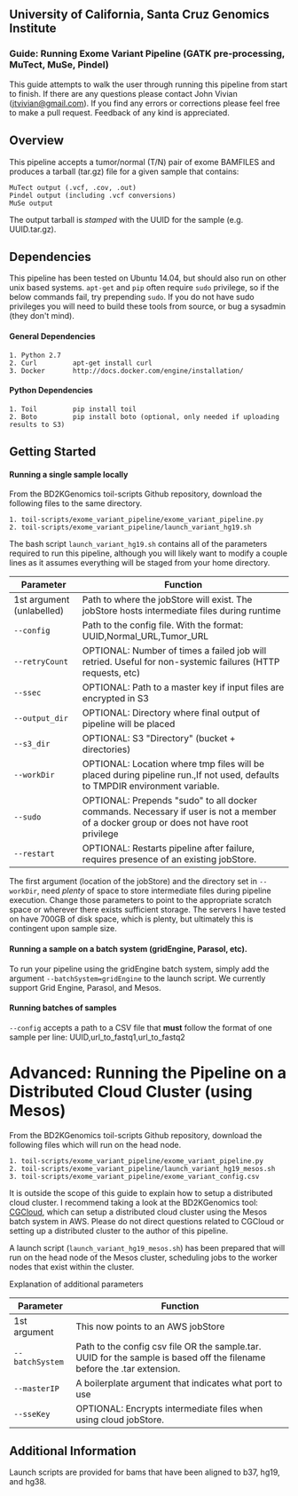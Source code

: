 ## University of California, Santa Cruz Genomics Institute
### Guide: Running Exome Variant Pipeline (GATK pre-processing, MuTect, MuSe, Pindel)

This guide attempts to walk the user through running this pipeline from start to finish. If there are any questions
please contact John Vivian (jtvivian@gmail.com). If you find any errors or corrections please feel free to make a 
pull request.  Feedback of any kind is appreciated.

## Overview
This pipeline accepts a tumor/normal (T/N) pair of exome BAMFILES and produces a tarball (tar.gz) file for a
given sample that contains:

    MuTect output (.vcf, .cov, .out)
    Pindel output (including .vcf conversions)
    MuSe output
    
The output tarball is *stamped* with the UUID for the sample (e.g. UUID.tar.gz).

## Dependencies
This pipeline has been tested on Ubuntu 14.04, but should also run on other unix based systems.  `apt-get` and `pip`
often require `sudo` privilege, so if the below commands fail, try prepending `sudo`.  If you do not have sudo 
privileges you will need to build these tools from source, or bug a sysadmin (they don't mind). 

#### General Dependencies
    1. Python 2.7
    2. Curl         apt-get install curl
    3. Docker       http://docs.docker.com/engine/installation/

#### Python Dependencies
    1. Toil         pip install toil
    2. Boto         pip install boto (optional, only needed if uploading results to S3)
 
## Getting Started
#### Running a single sample locally
From the BD2KGenomics toil-scripts Github repository, download the following files to the same directory.

    1. toil-scripts/exome_variant_pipeline/exome_variant_pipeline.py
    2. toil-scripts/exome_variant_pipeline/launch_variant_hg19.sh

The bash script `launch_variant_hg19.sh` contains all of the parameters required to run this pipeline, although you 
will likely want to modify a couple lines as it assumes everything will be staged from your home directory.

| Parameter                 | Function                                                                                                                              |
|---------------------------|---------------------------------------------------------------------------------------------------------------------------------------|
| 1st argument (unlabelled) | Path to where the jobStore will exist.  The jobStore hosts intermediate files during runtime                                          |
| `--config`                | Path to the config file. With the format:  UUID,Normal_URL,Tumor_URL                                                                  |
| `--retryCount`            | OPTIONAL: Number of times a failed job will retried. Useful for non-systemic failures (HTTP requests, etc)                            |
| `--ssec`                  | OPTIONAL: Path to a master key if input files are encrypted in S3                                                                     |
| `--output_dir`            | OPTIONAL: Directory where final output of pipeline will be placed                                                                     |
| `--s3_dir`                | OPTIONAL: S3 "Directory" (bucket + directories)                                                                                       |
| `--workDir`               | OPTIONAL: Location where tmp files will be placed during pipeline run.,If not used, defaults to TMPDIR environment variable.          |
| `--sudo`                  | OPTIONAL: Prepends "sudo" to all docker commands. Necessary if user is not a member of a docker group or does not have root privilege |
| `--restart`               | OPTIONAL: Restarts pipeline after failure, requires presence of an existing jobStore.                                                 |

The first argument (location of the jobStore) and the directory set in `--workDir`, need *plenty* of space to store 
intermediate files during pipeline execution.  Change those parameters to point to the appropriate scratch space or
wherever there exists sufficient storage. The servers I have tested on have 700GB of disk space, which is plenty,
but ultimately this is contingent upon sample size.

#### Running a sample on a batch system (gridEngine, Parasol, etc).
To run your pipeline using the gridEngine batch system, simply add the argument `--batchSystem=gridEngine` to the launch
script.  We currently support Grid Engine, Parasol, and Mesos. 
 
#### Running batches of samples
`--config` accepts a path to a CSV file that **must** follow the format of one sample 
per line: UUID,url_to_fastq1,url_to_fastq2

# Advanced: Running the Pipeline on a Distributed Cloud Cluster (using Mesos)
From the BD2KGenomics toil-scripts Github repository, download the following files which will run on the head node.

    1. toil-scripts/exome_variant_pipeline/exome_variant_pipeline.py
    2. toil-scripts/exome_variant_pipeline/launch_variant_hg19_mesos.sh
    3. toil-scripts/exome_variant_pipeline/exome_variant_config.csv
    
It is outside the scope of this guide to explain how to setup a distributed cloud cluster.  I recommend taking a 
look at the BD2KGenomics tool: [CGCloud](https://github.com/BD2KGenomics/cgcloud), which can setup a distributed 
cloud cluster using the Mesos batch system in AWS.  Please do not direct questions related to CGCloud or 
setting up a distributed cluster to the author of this pipeline. 

A launch script (`launch_variant_hg19_mesos.sh`) has been prepared that will run on the head node of the Mesos cluster, scheduling jobs to the worker
nodes that exist within the cluster.

Explanation of additional parameters

| Parameter     | Function                                                                                                                 |
|---------------|--------------------------------------------------------------------------------------------------------------------------|
| 1st argument  | This now points to an AWS jobStore                                                                                       |
| `--batchSystem` | Path to the config csv file OR the sample.tar.  UUID for the sample is based off the filename before the .tar extension. |
| `--masterIP`    | A boilerplate argument that indicates what port to use                                                                   |
| `--sseKey`      | OPTIONAL: Encrypts intermediate files when using cloud jobStore.
 
## Additional Information
Launch scripts are provided for bams that have been aligned to b37, hg19, and hg38.